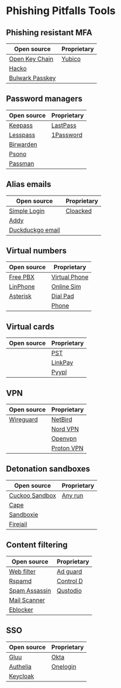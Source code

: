 # Phishing Pitfalls Tools

## Phishing resistant MFA
|                     Open source                     |               Proprietary              |
|-----------------------------------------------------|----------------------------------------|
|     [Open Key Chain](https://www.openkeychain.org/) |     [Yubico](https://www.yubico.com/)  |
|      [Hacko](https://www.hanko.io/)                 |                                        |
| [Bulwark Passkey](https://bulwark.id/)              |                                        |


## Password managers
|                     Open source                       |               Proprietary                      |
|-------------------------------------------------------|------------------------------------------------|
|     [Keepass](https://keepass.info/)                  | [LastPass](https://www.lastpass.com/)          |
|      [Lesspass](https://www.lesspass.com)             | [1Password](https://1password.com/)            |
| [Birwarden](https://bitwarden.com/pricing/)           |                                                |
| [Psono](https://psono.com/)                           |                                                |
| [Passman](https://www.passman.cc/)                    |                                                |

## Alias emails
|                     Open source                       |               Proprietary                      |
|-------------------------------------------------------|------------------------------------------------|
|[Simple Login](https://simplelogin.io/)                | [Cloacked](https://www.cloaked.com/)           |
|[Addy](https://addy.io)                                |
|[Duckduckgo email](https://duckduckgo.com/email/)      |

## Virtual numbers
|                     Open source                       |               Proprietary                      |
|-------------------------------------------------------|------------------------------------------------|
|[Free PBX](https://www.freepbx.org/)                   |[Virtual Phone](https://www.virtualphone.com/)  |
|[LinPhone](https://www.linphone.org/)                  |[Online Sim](https://onlinesim.io/)             |
|[Asterisk](https://www.asterisk.org/)                  |[Dial Pad](https://www.dialpad.com/)            |
|                                                       |[Phone](https://www.phone.com/)                 |

## Virtual cards
|                     Open source                       |               Proprietary                      |
|-------------------------------------------------------|------------------------------------------------|
|                                                       |[PST](https://pst.net/)                         |
|                                                       |[LinkPay](https://linkpay.io/)                  |
|                                                       |[Pyypl](https://www.pyypl.com/)                 |

## VPN
|                     Open source                       |               Proprietary                      |
|-------------------------------------------------------|------------------------------------------------|
|[Wireguard](https://www.wireguard.com/)                |[NetBird](https://netbird.io/)                  |                                                        
|                                                       |[Nord VPN](https://nordvpn.com/)                |
|                                                       |[Openvpn](https://openvpn.net/)                 |
|                                                       |[Proton VPN](https://protonvpn.com/)            |

## Detonation sandboxes
|                     Open source                       |               Proprietary                      |
|-------------------------------------------------------|------------------------------------------------|
|[Cuckoo Sandbox](https://cuckoosandbox.org/index.html) |[Any run](https://any.run/)                     |
|[Cape](https://capev2.readthedocs.io/en/latest/)       |                                                |
|[Sandboxie](https://sandboxie-plus.com/sandboxie/)     |                                                |
|[Firejail](https://github.com/netblue30/firejail)      |                                                |

## Content filtering
|                     Open source                                                                                 |               Proprietary                                    |
|-----------------------------------------------------------------------------------------------------------------|--------------------------------------------------------------|
|[Web filter](https://chromewebstore.google.com/detail/web-filter-for-chrome/elebdopnkeckgfhkeeefmpmjjglandmi)    |[Ad guard](https://adguard.com/en/adguard-home/overview.html) |
|[Rspamd](https://rspamd.com/)                                                                                    |[Control D](https://controld.com/personal)                    |
|[Spam Assassin](https://spamassassin.apache.org/)                                                                |[Qustodio](https://www.qustodio.com/en/)                      |
|[Mail Scanner](https://www.mailscanner.info/)                                                                    |                                                              |
|[Eblocker](https://eblocker.org/en/)                                                                             |                                                              |

## SSO
|                     Open source                       |               Proprietary                      |
|-------------------------------------------------------|------------------------------------------------|
|[Gluu](https://gluu.org/)                              |[Okta](https://www.okta.com/)                   |
|[Authelia](https://www.authelia.com/)                  |[Onelogin](https://www.onelogin.com/)           |
|[Keycloak](https://www.keycloak.org/)                  |


